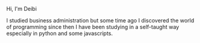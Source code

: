 Hi, I'm Deibi

I studied business administration but some time ago I discovered the world of programming since then I have been studying in a self-taught way especially in python and some javascripts.  

